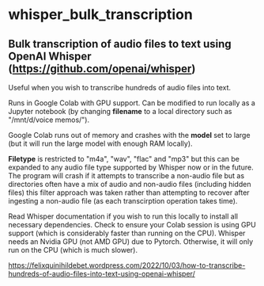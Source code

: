 # whisper_bulk_transcription
## Bulk transcription of audio files to text using OpenAI Whisper (https://github.com/openai/whisper)

Useful when you wish to transcribe hundreds of audio files into text.

Runs in Google Colab with GPU support. Can be modified to run locally as a Jupyter notebook (by changing **filename** to a local directory such as "/mnt/d/voice memos/"). 

Google Colab runs out of memory and crashes with the **model** set to large (but it will run the large model with enough RAM locally).

**Filetype** is restricted to "m4a", "wav", "flac" and "mp3" but this can be expanded to any audio file type supported by Whisper now or in the future. The program will crash if it attempts to transcribe a non-audio file but as directories often have a mix of audio and non-audio files (including hidden files) this filter approach was taken rather than attempting to recover after ingesting a non-audio file (as each transcirption operation takes time).

Read Whisper documentation if you wish to run this locally to install all necessary dependencies. Check to ensure your Colab session is using GPU support (which is considerably faster than running on the CPU). Whisper needs an Nvidia GPU (not AMD GPU) due to Pytorch. Otherwise, it will only run on the CPU (which is much slower).

https://felixquinihildebet.wordpress.com/2022/10/03/how-to-transcribe-hundreds-of-audio-files-into-text-using-openai-whisper/
